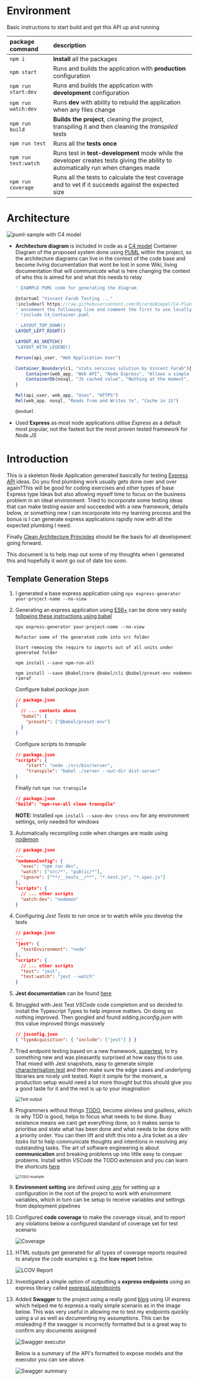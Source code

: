 # Environment

Basic instructions to start build and get this API up and running

| package command      | description                                                  |
| :------------------- | :----------------------------------------------------------- |
| `npm i`              | **Install** all the packages                                 |
| `npm start`          | Runs and builds the application with **production** configuration |
| `npm run start:dev`  | Runs and builds the application with **development** configuration |
| `npm run watch:dev`  | Runs **dev** with ability to rebuild the application when any files change |
| `npm run build`      | **Builds the project**, cleaning the project, transpiling it and then cleaning the *transpiled* tests |
| `npm run test`       | Runs all the **tests once**                                  |
| `npm run test:watch` | Runs test in **test-development** mode while the developer creates tests giving the ability to automatically run when changes made |
| `npm run coverage`   | Runs all the tests to calculate the test coverage and to vet if it succeeds against the expected size |

# Architecture

![puml-sample with C4 model](./readme-images/puml-sample.png)

- **Architecture diagram** is included in code as a [C4 model](https://c4model.com/) Container Diagram of the proposed system done using [PUML](https://github.com/vfarah-if/C4-PlantUML#advanced-samples) within the project, so the architecture diagrams can live in the context of the code base and become living documentation that wont be lost in some Wiki, living documentation that will *communicate* what is here changing the context of who this is aimed for and what this needs to relay

  ```javascript
  ' EXAMPLE PUML code for generating the diagram
  
  @startuml "Vincent Farah Testing ..."
  !includeurl https://raw.githubusercontent.com/RicardoNiepel/C4-PlantUML/master/C4_Container.puml
  ' uncomment the following line and comment the first to use locally
  ' !include C4_Container.puml
  
  ' LAYOUT_TOP_DOWN()
  LAYOUT_LEFT_RIGHT()
  
  LAYOUT_AS_SKETCH()
  'LAYOUT_WITH_LEGEND()
  
  Person(api_user, "Web Application User")
  
  Container_Boundary(c1, "stats services solution by Vincent Farah"){   
      Container(web_app, "Web API", "Node Express", "Allows a simple user API")    
      ContainerDb(nosql, "JS cached value", "Nothing at the moment", "Will work with users ephemerally until")   
  }
  
  Rel(api_user, web_app, "Uses", "HTTPS")
  Rel(web_app, nosql, "Reads from and Writes to", "Cache in JS")
  
  @enduml
  ```

  

- Used **Express** as most node applications utilise *Express* as a default most popular, not the fastest but the most proven tested framework for *Node.JS*

# Introduction

This is a skeleton Node Application generated basically for testing [Express API](https://expressjs.com/en/api.html) ideas. Do you find plumbing work usually gets done over and over again?This will be good for coding exercises and other types of base Express type Ideas but also allowing myself time to focus on the business problem in an ideal environment. Tried to incorporate some testing ideas that can make testing easier and succeeded with a new framework, details below, or something new I can incorporate into my learning process and the bonus is I can generate express applications rapidly now with all the expected plumbing I need.

Finally [Clean Architecture Principles](https://medium.com/@danielkao/summary-of-clean-architecture-i-910d1ebdc60b) should be the basis for all development going forward.

This document is to help map out some of my thoughts when I generated this and hopefully it wont go out of date too soon.

## Template Generation Steps

1. I generated a base express application using `npx express-generator your-project-name --no-view`

2. Generating an express application using [ES6+](https://www.greycampus.com/blog/programming/java-script-versions) can be done very easily [following these instructions using babel](https://www.freecodecamp.org/news/how-to-enable-es6-and-beyond-syntax-with-node-and-express-68d3e11fe1ab/)

   `npx express-generator your-project-name --no-view`

   `Refactor some of the generated code into src folder`

   `Start removing the require to imports out of all units under generated folder`

   `npm install --save npm-run-all`

   `npm install --save @babel/core @babel/cli @babel/preset-env nodemon rimraf`

   Configure babel _package json_

   ```json
   // package.json
   {
     // ... contents above
     "babel": {
       "presets": ["@babel/preset-env"]
     }
   }
   ```

   Configure scripts to _transpile_

   ```json
   // package.json
   "scripts": {
       "start": "node ./src/bin/server",
       "transpile": "babel ./server --out-dir dist-server"
   }

   ```

   Finally run `npm run transpile`

   ```json
   // package.json
   "build": "npm-run-all clean transpile"
   ```

   **NOTE:** Installed `npm install --save-dev cross-env` for any environment settings, only needed for windows

3. Automatically recompiling code when changes are made using [nodemon](https://github.com/remy/nodemon)

   ```json
   // package.json
   ...
   "nodemonConfig": {
     "exec": "npm run dev",
     "watch": ["src/*", "public/*"],
     "ignore": ["**/__tests__/**", "*.test.js", "*.spec.js"]
   },
   "scripts": {
     // ... other scripts
     "watch:dev": "nodemon"
   }
   ```

4. Configuring _Jest Tests_ to run once or to watch while you develop the tests

   ```json
   // package.json
   ...
   "jest": {
     "testEnvironment": "node"
   },
   "scripts": {
     // ... other scripts
     "test": "jest",
     "test:watch": "jest --watch"
   }
   ```

5. **Jest documentation** can be found [here](https://jestjs.io/docs/en/getting-started)

6. Struggled with Jest Test _VSCode_ code completion and so decided to install the Typescript Types to help improve matters. On doing so nothing improved. Then googled and found adding _jsconfig.json_ with this value improved things massively

   ```json
   // jsconfig.json
   { "typeAcquisition": { "include": ["jest"] } }
   ```

7. Tried endpoint testing based on a new framework, [supertest](https://zellwk.com/blog/endpoint-testing/), to try something new and was pleasantly surprised at how easy this to use. That mixed with Jest snapshots, easy to generate simple [characterisation test](https://en.wikipedia.org/wiki/Characterization_test) and then make sure the edge cases and underlying libraries are nicely unit tested. Kept it simple for the moment, a production setup would need a lot more thought but this should give you a good taste for it and the rest is up to your imagination

   <img src="./readme-images/supertest-sample.png" alt="Test output" style="zoom:80%;" />

8. Programmers without things [TODO](https://github.com/fabiospampinato/vscode-todo-plus), become aimless and goalless, which is why TDD is good, helps to focus what needs to be done. Busy existence means we cant get everything done, so it makes sense to prioritise and state what has been done and what needs to be done with a priority order. You can then lift and shift this into a Jira ticket as a _dev tasks list_ to help communicate thoughts and intentions in resolving any outstanding tasks. The art of software engineering is about **communication** and breaking problems up into little easy to conquer problems. Install within _VSCode_ the TODO extension and you can learn the shortcuts [here](https://github.com/fabiospampinato/vscode-todo-plus/blob/master/resources/readme.todo)

   <img src="./readme-images/todo-sample.png" alt="TODO example" style="zoom: 67%;" />

9. **Environment setting** are defined using [.env](https://medium.com/the-node-js-collection/making-your-node-js-work-everywhere-with-environment-variables-2da8cdf6e786) for setting up a configuration in the root of the project to work with environment variables, which in turn can be setup to receive variables and settings from deployment pipelines

10. Configured **code coverage** to make the coverage visual, and to report any violations below a configured standard of coverage set for test scenario

    ![Coverage](readme-images/codecoverage-sample.png)

11. HTML outputs get generated for all types of coverage reports required to analyse the code examples e.g. the **lcov report** below.

    ![LCOV Report](readme-images/lcov-report-sample.png)

12. Investigated a simple option of outputting a **express endpoints** using an express library called [expressListendpoints](https://github.com/AlbertoFdzM/express-list-endpoints)

13. Added **Swagger** to the project using a really good [blog](https://medium.com/@kirtikau/how-to-add-swagger-ui-to-existing-node-js-and-express-js-project-2c8bad9364ce) using UI express which helped me to express a really simple scenario as in the image below. This was very useful in allowing me to test my endpoints quickly using a ui as well as documenting my assumptions. This can be misleading if the swagger is incorrectly formatted but is a great way to confirm any documents assigned

    ![Swagger executor](./readme-images/swagger-execute-sample.png)

    Below is a summary of the API's formatted to expose models and the executor you can see above.

    ![Swagger summary](./readme-images/swagger-api-summary-sample.png)

